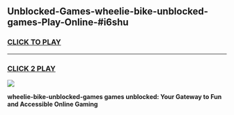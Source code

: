 
## Unblocked-Games-wheelie-bike-unblocked-games-Play-Online-#i6shu
<h3>
<a href="https://premium.freeplayer.one?title=wheelie-bike-unblocked-games&ref=27F">CLICK TO PLAY</a></h3>
<hr>

<h3>
<a href="https://premium.freeplayer.one?title=wheelie-bike-unblocked-games&ref=27F">CLICK 2 PLAY</a>
  
</h3>

<a href="https://premium.freeplayer.one?title=wheelie-bike-unblocked-games&ref=27F"><img src="https://clearcache.store/games.png"></a>


**wheelie-bike-unblocked-games games unblocked: Your Gateway to Fun and Accessible Online Gaming**
